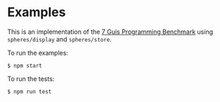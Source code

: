 # Examples

This is an implementation of the
[7 Guis Programming Benchmark](https://eugenkiss.github.io/7guis/)
using `spheres/display` and `spheres/store`.

To run the examples:

```
$ npm start
```

To run the tests:

```
$ npm run test
```